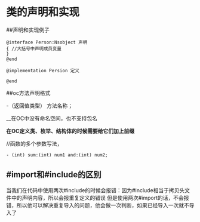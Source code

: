 # 类的声明和实现


##声明和实现例子
```
@interface Person:Nsobject 声明
{ //大括号中声明成员变量
}
@end

@implementation Persion 定义

@end 
```

##oc方法声明格式

-（返回值类型） 方法名称；


__在OC中没有命名空间，也不支持包名


__在OC定义类、枚举、结构体的时候需要给它们加上前缀__

//函数的多个参数写法，

```
- (int) sum:(int) num1 and:(int) num2;  
```
## #import和#include的区别

当我们在代码中使用两次#include的时候会报错：因为#include相当于拷贝头文件中的声明内容，所以会报重复定义的错误
但是使用两次#import的话，不会报错，所以他可以解决重复导入的问题，他会做一次判断，如果已经导入一次就不导入了

